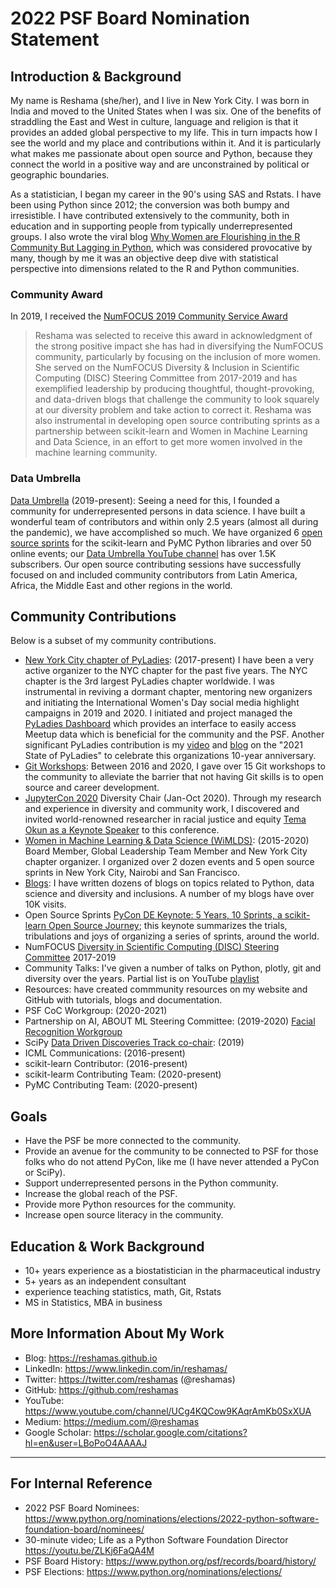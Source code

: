 # 2022 PSF Board Nomination Statement

## Introduction & Background
My name is Reshama (she/her), and I live in New York City.  I was born in India and moved to the United States when I was six.  One of the benefits of straddling the East and West in culture, language and religion is that it provides an added global perspective to my life. This in turn impacts how I see the world and my place and contributions within it.  And it is particularly what makes me passionate about open source and Python, because they connect the world in a positive way and are unconstrained by political or geographic boundaries.  

As a statistician, I began my career in the 90's using SAS and Rstats. I have been using Python since 2012; the conversion was both bumpy and irresistible.  I have contributed extensively to the community, both in education and in supporting people from typically underrepresented groups.  I also wrote the viral blog [Why Women are Flourishing in the R Community But Lagging in Python](https://reshamas.github.io/why-women-are-flourishing-in-r-community-but-lagging-in-python/), which was considered provocative by many, though by me it was an objective deep dive with statistical perspective into dimensions related to the R and Python communities.  

### Community Award
In 2019, I received the [NumFOCUS 2019 Community Service Award](https://numfocus.org/blog/2019-numfocus-awards)
>Reshama was selected to receive this award in acknowledgment of the strong positive impact she has had in diversifying the NumFOCUS community, particularly by focusing on the inclusion of more women. She served on the NumFOCUS Diversity & Inclusion in Scientific Computing (DISC) Steering Committee from 2017-2019 and has exemplified leadership by producing thoughtful, thought-provoking, and data-driven blogs that challenge the community to look squarely at our diversity problem and take action to correct it. Reshama was also instrumental in developing open source contributing sprints as a partnership between scikit-learn and Women in Machine Learning and Data Science, in an effort to get more women involved in the machine learning community.

### Data Umbrella
[Data Umbrella](https://www.dataumbrella.org) (2019-present): Seeing a need for this, I founded a community for underrepresented persons in data science.   I have built a wonderful team of contributors and within only 2.5 years (almost all during the pandemic), we have accomplished so much.  We have organized 6 [open source sprints](https://www.dataumbrella.org/sprints) for the scikit-learn and PyMC Python libraries and over 50 online events; our [Data Umbrella YouTube channel](https://www.youtube.com/c/dataumbrella) has over 1.5K subscribers. Our open source contributing sessions have successfully focused on and included community contributors from Latin America, Africa, the Middle East and other regions in the world. 

##  Community Contributions
Below is a subset of my community contributions. 
- [New York City chapter of PyLadies](https://nyc.pyladies.com): (2017-present) I have been a very active organizer to the NYC chapter for the past five years.  The NYC chapter is the 3rd largest PyLadies chapter worldwide.  I was instrumental in reviving a dormant chapter, mentoring new organizers and initiating the International Women's Day social media highlight campaigns in 2019 and 2020. I initiated and project managed the [PyLadies Dashboard](https://nyc-pyladies.github.io/pyladies-dashboard/pyladies.html) which provides an interface to easily access Meetup data which is beneficial for the community and the PSF. Another significant PyLadies contribution is my [video](https://youtu.be/GgCB0-EjSnY) and [blog](https://reshamas.github.io/2021-state-of-pyladies/) on the "2021 State of PyLadies" to celebrate this organizations 10-year anniversary.
- [Git Workshops](https://github.com/reshamas/git-intro-workshop/blob/master/git-workshops.MD): Between 2016 and 2020, I gave over 15 Git workshops to the community to alleviate the barrier that not having Git skills is to open source and career development.
- [JupyterCon 2020](https://jupytercon.com) Diversity Chair (Jan-Oct 2020). Through my research and experience in diversity and community work, I discovered and invited world-renowned researcher in racial justice and equity [Tema Okun as a Keynote Speaker](https://blog.jupyter.org/tema-okun-a7e5f1f0cd05) to this conference. 
- [Women in Machine Learning & Data Science (WiMLDS)](https://reshamas.github.io/moving-on-from-wimlds/): (2015-2020) Board Member, Global Leadership Team Member and New York City chapter organizer. I organized over 2 dozen events and 5 open source sprints in New York City, Nairobi and San Francisco.  
- [Blogs](https://reshamas.github.io):  I have written dozens of blogs on topics related to Python, data science and diversity and inclusions.  A number of my blogs have over 10K visits.
- Open Source Sprints [PyCon DE Keynote: 5 Years, 10 Sprints, a scikit-learn Open Source Journey](https://youtu.be/ZUqJaCWPvmk); this keynote summarizes the trials, tribulations and joys of organizing a series of sprints, around the world. 
- NumFOCUS [Diversity in Scientific Computing (DISC) Steering Committee](https://reshamas.github.io/on-receiving-2019-community-leadership-award-from-numfocus/)  2017-2019
- Community Talks:  I've given a number of talks on Python, plotly, git and diversity over the years.  Partial list is on YouTube [playlist](https://www.youtube.com/playlist?list=PLBKcU7Ik-ir84cthbsQ_zU72sG-zUnEQn)
- Resources: have created commmunity resources on my website and GitHub with tutorials, blogs and documentation. 
- PSF CoC Workgroup: (2020-2021)
- Partnership on AI, ABOUT ML Steering Committee: (2019-2020) [Facial Recognition Workgroup](https://www.partnershiponai.org/new-partners-to-bolster-perspective-for-responsible-ai/)
- SciPy [Data Driven Discoveries Track co-chair](https://www.scipy2019.scipy.org/organisers): (2019)
- ICML Communications: (2016-present)
- scikit-learn Contributor: (2016-present)
- scikit-learm Contributing Team: (2020-present)
- PyMC Contributing Team: (2020-present)

## Goals
- Have the PSF be more connected to the community. 
- Provide an avenue for the community to be connected to PSF for those folks who do not attend PyCon, like me (I have never attended a PyCon or SciPy).
- Support underrepresented persons in the Python community.
- Increase the global reach of the PSF.  
- Provide more Python resources for the community.
- Increase open source literacy in the community.  

## Education & Work Background
- 10+ years experience as a biostatistician in the pharmaceutical industry
- 5+ years as an independent consultant
- experience teaching statistics, math, Git, Rstats
- MS in Statistics, MBA in business

## More Information About My Work
- Blog:  https://reshamas.github.io  
- LinkedIn:  https://www.linkedin.com/in/reshamas/  
- Twitter: https://twitter.com/reshamas  (@reshamas)  
- GitHub:  https://github.com/reshamas  
- YouTube: https://www.youtube.com/channel/UCg4KQCow9KAqrAmKb0SxXUA
- Medium:  https://medium.com/@reshamas  
- Google Scholar: https://scholar.google.com/citations?hl=en&user=LBoPoO4AAAAJ

---

## For Internal Reference
- 2022 PSF Board Nominees:  https://www.python.org/nominations/elections/2022-python-software-foundation-board/nominees/
- 30-minute video; Life as a Python Software Foundation Director https://youtu.be/ZLKj6FaQA4M
- PSF Board History:  https://www.python.org/psf/records/board/history/
- PSF Elections:  https://www.python.org/nominations/elections/

